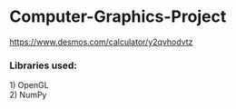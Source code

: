 # Computer-Graphics-Project
https://www.desmos.com/calculator/y2qvhodvtz

<H3>Libraries used:</H3>
1) OpenGL <br>
2) NumPy
